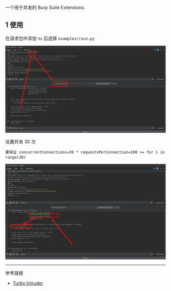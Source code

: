 一个用于并发的 Burp Suite Extensions.

## 1 使用

在请求包中添加 `%s` 后选择 `examples/race.py` 

![在请求包中添加 %s 后选择 examplesrace.py](./../../../../../images/Turbo%20Intruder/%E5%9C%A8%E8%AF%B7%E6%B1%82%E5%8C%85%E4%B8%AD%E6%B7%BB%E5%8A%A0%20%25s%20%E5%90%8E%E9%80%89%E6%8B%A9%20examplesrace.py.png)

设置并发 30 次

```
要保证 concurrentConnections=30 * requestsPerConnection=100 >= for i in range(30)
```

![设置并发 30 次](./../../../../../images/Turbo%20Intruder/%E8%AE%BE%E7%BD%AE%E5%B9%B6%E5%8F%91%2030%20%E6%AC%A1.png)

---

参考链接

- [Turbo Intruder](https://github.com/portswigger/turbo-intruder)


